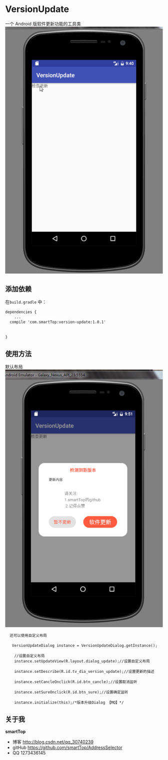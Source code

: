 # VersionUpdate

一个 Android 版软件更新功能的工具类
     ![image](https://github.com/smartTop/VersionUpdate/blob/master/screenshots/screenshort1.gif)

## 添加依赖

在`build.gradle` 中：

    dependencies {
        ...
      compile 'com.smartTop:version-update:1.0.1'


    }
    
## 使用方法

   默认布局
    ![image](https://github.com/smartTop/VersionUpdate/blob/master/screenshots/screenshort3.png)


      还可以使用自定义布局

       VersionUpdateDialog instance = VersionUpdateDialog.getInstance();

        //设置自定义布局
        instance.setUpdateView(R.layout.dialog_update);//设置自定义布局

        instance.setDescribe(R.id.tv_dia_version_update);//设置更新的描述

        instance.setCancleOnclick(R.id.btn_cancle);//设置取消监听

        instance.setSureOnclick(R.id.btn_sure);//设置确定监听

        instance.initialize(this);/*版本升级Dialog 【MQ】*/


## 关于我

**smartTop**

- 博客 http://blog.csdn.net/qq_30740239
- gitHub https://github.com/smartTop/AddressSelector
- QQ 1273436145

